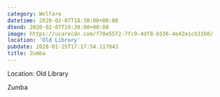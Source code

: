 ```yaml
---
category: Welfare
datetime: 2020-02-07T18:30:00+00:00
dtend: 2020-02-07T19:30:00+00:00
image: https://ucarecdn.com/f70e55f2-7fc9-4df8-b536-4e42e1cb31b0/
location: 'Old Library'
pubdate: 2020-01-25T17:17:54.117043
title: Zumba
---
```

Location: Old Library

Zumba